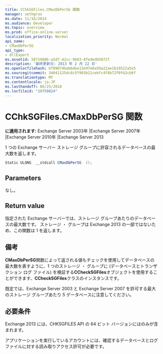 ```yaml
---
title: CChkSGFiles.CMaxDbPerSG 関数
manager: sethgros
ms.date: 11/16/2014
ms.audience: Developer
ms.topic: overview
ms.prod: office-online-server
localization_priority: Normal
api_name:
- CMaxDbPerSG
api_type:
- dllExport
ms.assetid: 5871988b-a5d7-42cc-9b83-8fededb5072f
description: '最終更新日: 2013 年 2 月 22 日'
ms.openlocfilehash: bf09074bab6dee13e97e8a59a22ae1b19522a5e5
ms.sourcegitcommit: 34041125dc8c5f993b21cebfc4f8b72f0fd2cb6f
ms.translationtype: MT
ms.contentlocale: ja-JP
ms.lasthandoff: 06/25/2018
ms.locfileid: "19759824"
---
```

# <a name="cchksgfilescmaxdbpersg-function"></a>CChkSGFiles.CMaxDbPerSG 関数

**に適用されます:** Exchange Server 2003年 |Exchange Server 2007年 |Exchange Server 2010年 |Exchange Server 2013
  
1 つの Exchange サーバー ストレージ グループに許容されるデータベースの最大数を返します。
  
```cs
Static ULONG  __stdcall CMaxDbPerSG  ();

```

## <a name="parameters"></a>Parameters

なし。
  
## <a name="return-value"></a>Return value

指定された Exchange サーバーでは、ストレージ グループあたりのデータベースの最大数です。 ストレージ ・ グループは Exchange 2013 の一部ではないため、この関数は 1 を返します。
  
## <a name="remarks"></a>備考

**CMaxDbPerSG**関数によって返される値もチェックを使用してデータベースの最大数を表すように、1 つのストレージ ・ グループに (データベースとトランザクション ログ ファイル) を検証する**CCheckSGFiles**オブジェクトを使用することができます、**CCheckSGFiles**クラスのインスタンスです。 
  
既定では、Exchange Server 2003 と Exchange Server 2007 を許可する最大のストレージ グループあたり 5 データベースに注意してください。
  
## <a name="requirements"></a>必要条件

Exchange 2013 には、CHKSGFILES API の 64 ビット バージョンにはのみが含まれます。
  
アプリケーションを実行しているアカウントには、確認するデータベースとログ ファイルに対する読み取りアクセス許可が必要です。
  

